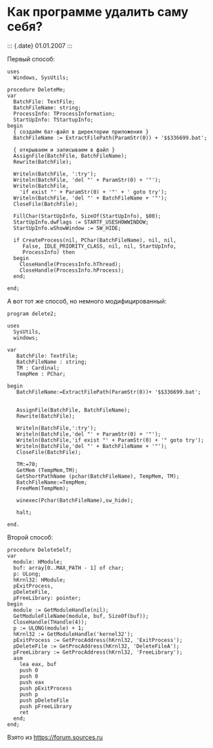 Как программе удалить саму себя?
================================

::: {.date}
01.01.2007
:::

Первый способ:

    uses 
      Windows, SysUtils; 
     
    procedure DeleteMe; 
    var 
      BatchFile: TextFile; 
      BatchFileName: string; 
      ProcessInfo: TProcessInformation; 
      StartUpInfo: TStartupInfo; 
    begin 
      { создаём бат-файл в директории приложения }
      BatchFileName := ExtractFilePath(ParamStr(0)) + '$$336699.bat'; 
     
      { открываем и записываем в файл }
      AssignFile(BatchFile, BatchFileName); 
      Rewrite(BatchFile); 
     
      Writeln(BatchFile, ':try'); 
      Writeln(BatchFile, 'del "' + ParamStr(0) + '"'); 
      Writeln(BatchFile, 
        'if exist "' + ParamStr(0) + '"' + ' goto try'); 
      Writeln(BatchFile, 'del "' + BatchFileName + '"'); 
      CloseFile(BatchFile); 
     
      FillChar(StartUpInfo, SizeOf(StartUpInfo), $00); 
      StartUpInfo.dwFlags := STARTF_USESHOWWINDOW; 
      StartUpInfo.wShowWindow := SW_HIDE; 
     
      if CreateProcess(nil, PChar(BatchFileName), nil, nil, 
         False, IDLE_PRIORITY_CLASS, nil, nil, StartUpInfo, 
         ProcessInfo) then 
      begin 
        CloseHandle(ProcessInfo.hThread); 
        CloseHandle(ProcessInfo.hProcess); 
      end; 
     
    end;

А вот тот же способ, но немного модифицированный:

    program delete2; 
     
    uses 
      SysUtils, 
      windows; 
     
    var 
       BatchFile: TextFile; 
       BatchFileName : string; 
       TM : Cardinal; 
       TempMem : PChar; 
     
    begin 
       BatchFileName:=ExtractFilePath(ParamStr(0))+ '$$336699.bat'; 
     
     
       AssignFile(BatchFile, BatchFileName); 
       Rewrite(BatchFile); 
     
       Writeln(BatchFile,':try'); 
       Writeln(BatchFile,'del "' + ParamStr(0) + '"'); 
       Writeln(BatchFile,'if exist "' + ParamStr(0) + '" goto try'); 
       Writeln(BatchFile,'del "' + BatchFileName + '"'); 
       CloseFile(BatchFile); 
     
       TM:=70; 
       GetMem (TempMem,TM); 
       GetShortPathName (pchar(BatchFileName), TempMem, TM); 
       BatchFileName:=TempMem; 
       FreeMem(TempMem); 
     
       winexec(Pchar(BatchFileName),sw_hide); 
     
       halt; 
     
    end.

Второй способ:

    procedure DeleteSelf; 
    var 
      module: HModule; 
      buf: array[0..MAX_PATH - 1] of char; 
      p: ULong; 
      hKrnl32: HModule; 
      pExitProcess, 
      pDeleteFile, 
      pFreeLibrary: pointer; 
    begin 
      module := GetModuleHandle(nil); 
      GetModuleFileName(module, buf, SizeOf(buf)); 
      CloseHandle(THandle(4)); 
      p := ULONG(module) + 1; 
      hKrnl32 := GetModuleHandle('kernel32'); 
      pExitProcess := GetProcAddress(hKrnl32, 'ExitProcess'); 
      pDeleteFile := GetProcAddress(hKrnl32, 'DeleteFileA'); 
      pFreeLibrary := GetProcAddress(hKrnl32, 'FreeLibrary'); 
      asm 
        lea eax, buf 
        push 0 
        push 0 
        push eax 
        push pExitProcess 
        push p 
        push pDeleteFile 
        push pFreeLibrary 
        ret 
      end; 
    end;

Взято из <https://forum.sources.ru>
